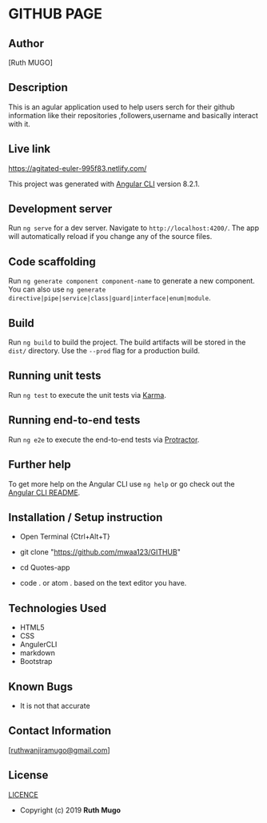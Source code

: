 # GITHUB  PAGE

## Author

[Ruth MUGO]

## Description

This is an agular application used to help users serch for their github information 
like their repositories ,followers,username and basically interact with it.

## Live link
https://agitated-euler-995f83.netlify.com/

This project was generated with [Angular CLI](https://github.com/angular/angular-cli) version 8.2.1.

## Development server

Run `ng serve` for a dev server. Navigate to `http://localhost:4200/`. The app will automatically reload if you change any of the source files.

## Code scaffolding

Run `ng generate component component-name` to generate a new component. You can also use `ng generate directive|pipe|service|class|guard|interface|enum|module`.

## Build

Run `ng build` to build the project. The build artifacts will be stored in the `dist/` directory. Use the `--prod` flag for a production build.

## Running unit tests

Run `ng test` to execute the unit tests via [Karma](https://karma-runner.github.io).

## Running end-to-end tests

Run `ng e2e` to execute the end-to-end tests via [Protractor](http://www.protractortest.org/).

## Further help

To get more help on the Angular CLI use `ng help` or go check out the [Angular CLI README](https://github.com/angular/angular-cli/blob/master/README.md).

## Installation / Setup instruction
* Open Terminal {Ctrl+Alt+T}

* git clone "https://github.com/mwaa123/GITHUB"

* cd Quotes-app

* code . or atom . based on the text editor you have.

## Technologies Used

* HTML5
* CSS
* AngulerCLI
* markdown
* Bootstrap

## Known Bugs
* It is not that accurate

## Contact Information 

 [ruthwanjiramugo@gmail.com]

## License
[LICENCE](/home/ruth/github/LICENCE.md)

* Copyright (c) 2019 **Ruth Mugo**